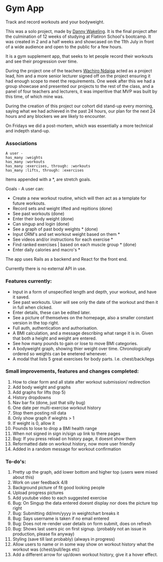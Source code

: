 <h1> Gym App </h1>
<p>Track and record workouts and your bodyweight.

This was a solo project, made by <a href="https://www.linkedin.com/in/danny-wakeling1/">Danny Wakeling</a>. It is the final project after the culmination of 12 weeks of studying at Flatiron School's bootcamp. It was created in 2 and a half weeks and showcased on the 11th July in front of a wide audience and open to the public for a few hours.

It is a gym supplement app, that seeks to let people record their workouts and see their progression over time.

During the project one of the teachers <a href="https://www.linkedin.com/in/wachirandaiga/">Wachiro Ndaiga</a> acted as a project lead, him and a more senior lecturer signed off on the project ensuring it had enough scope to meet the requirements. One week after this we had a group showcase and presented our projects to the rest of the class, and a panel of four teachers and lecturers, it was imperitive that MVP was built by this time, of which mine was. 

During the creation of this project our cohort did stand-up every morning, saying what we had achieved in the past 24 hours, our plan for the next 24 hours and any blockers we are likely to encounter.

On Fridays we did a post-mortem, which was essentially a more technical and indepth stand-up. </p>

<h3> Associations </h3> 

    A user -
    has_many :weights
    has_many :workouts
    has_many :exercises, through: :workouts
    has_many :lifts, through: :exercises

<p> Items appended with a *, are stretch goals. 

Goals - A user can:</p>
<ul>
    <li>Create a new workout routine, which will then act as a template for future workouts.</li>
    <li>Record sets and weight lifted and repitions (done)</li>
    <li>See past workouts (done)</li>
    <li>Enter their body weight (done)</li>
    <li>Can singup and login (done)</li>
    <li>See a graph of past body weights * (done)</li>
    <li>Input ORM's and set workout weight based on them *</li>
    <li>See videos and/or instructions for each exercise *</li>
    <li>Find ranked exercises | based on each muscle group * (done)</li>
    <li>Enter daily calories and macro's *</li>
</ul>

<p> The app uses Rails as a backend and React for the front end. 

Currently there is no external API in use. </p>

<h3> Features currently: </h3>
<ul>
    <li> Input in a form of unspecified length and depth, your workout, and have it saved. </li>
    <li> See past workouts. User will see only the date of the workout and then it in full when clicked.</li>
    <li> Enter details, these can be edited later. </li>
    <li> See a picture of themselves on the homepage, also a smaller constant version in the top right.</li>
    <li> Full auth, authentication and authorisation. </li>
    <li> A BMI calculation, and a message describing what range it is in. Given that both a height and weight are entered.</li>
    <li> See how many pounds to gain or lose to move BMI categories.</li>
    <li> A bodyweight graph, showing thier weight over time. Chronologically ordered so weights can be enetered whenever.</li>
    <li> A modal that lists 5 great exercises for body parts. I.e. chest/back/legs </li>
</ul>

<h3> Small improvements, features and changes completed: </h3>
<ol>
    <li> How to clear form and all state after workout submission/ redirection</li>
    <li> Add body weight and graphs </li>
    <li> Add graphs for lifts (top 5)</li>
    <li> History dropdowns</li>
    <li> Nav bar fix (done, just that silly bug)</li>
    <li> One date per multi-exercise workout history</li>
    <li> Stop them posting nill data</li>
    <li> Only show graph if wieghts > 1</li>
    <li> If weight is 0, allow it</li>
    <li> Pounds to lose to drop a BMI health range</li>
    <li> When not signed in sign in/sign up link to there pages</li>
    <li>Bug: If you press reload on history page, it doesnt show them</li>
    <li> Reformatted date on workout history, now more user friendly</li> 
    <li> Added in a random message for workout confirmation</li> 
</ol>

<h3> To-do's: </h3>
<ol>
    <li> Pretty up the graph, add lower bottom and higher top (users were mixed about this)</li>
    <li> Work on user feedback 4/8</li>
    <li> Background picture of fit good looking people</li>
    <li> Upload progress pictures</li>
    <li> Add youtube video to each suggested exercise</li>
    <li>Bug: On Singup the data entered doesnt display nor does the picture top right</li>
    <li>Bug: Submitting dd/mm/yyyy in weightchart breaks it</li>
    <li>Bug: Says username is taken if no email entered</li>
    <li>Bug: Does not re-render user details on form submit, does on refresh</li>
    <li>Bug: Shows last users pic on first signup. (probably not an issue in production, please fix anyway) </li>
    <li> Styling (save till last probably) (always in progress)</li>
    <li> Allow users to name or in some way show on workout history what the workout was (chest/pull/legs etc) </li>
    <li> Add a different arrow for up/down workout history, give it a hover effect.</li>
</ol>